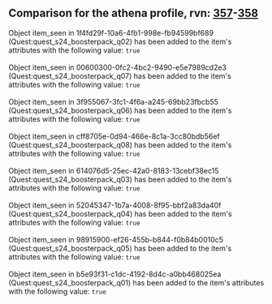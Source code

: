 ## Comparison for the athena profile, rvn: [357](https://github.com/PRO100KatYT/FortniteProfileRevisions/tree/main/profiles/athena/357%20athena.json)-[358](https://github.com/PRO100KatYT/FortniteProfileRevisions/tree/main/profiles/athena/358%20athena.json)

Object item_seen in 1f4fd29f-10a6-4fb1-998e-fb94599bf689 (Quest:quest_s24_boosterpack_q02) has been added to the item's attributes with the following value: `true`
<br><br>
Object item_seen in 00600300-0fc2-4bc2-9490-e5e7989cd2e3 (Quest:quest_s24_boosterpack_q07) has been added to the item's attributes with the following value: `true`
<br><br>
Object item_seen in 3f955067-3fc1-4f6a-a245-69bb23fbcb55 (Quest:quest_s24_boosterpack_q06) has been added to the item's attributes with the following value: `true`
<br><br>
Object item_seen in cff8705e-0d94-466e-8c1a-3cc80bdb56ef (Quest:quest_s24_boosterpack_q08) has been added to the item's attributes with the following value: `true`
<br><br>
Object item_seen in 614076d5-25ec-42a0-8183-13cebf38ec15 (Quest:quest_s24_boosterpack_q03) has been added to the item's attributes with the following value: `true`
<br><br>
Object item_seen in 52045347-1b7a-4008-8f95-bbf2a83da40f (Quest:quest_s24_boosterpack_q04) has been added to the item's attributes with the following value: `true`
<br><br>
Object item_seen in 98915900-ef26-455b-b844-f0b84b0010c5 (Quest:quest_s24_boosterpack_q05) has been added to the item's attributes with the following value: `true`
<br><br>
Object item_seen in b5e93f31-c1dc-4192-8d4c-a0bb468025ea (Quest:quest_s24_boosterpack_q01) has been added to the item's attributes with the following value: `true`
<br><br>
